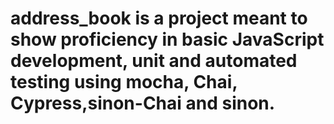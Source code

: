 # address_book is a project meant to show proficiency in basic JavaScript development, unit and automated testing using mocha, Chai, Cypress,sinon-Chai and sinon.
